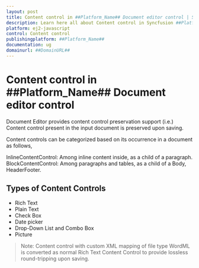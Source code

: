 ```yaml
---
layout: post
title: Content control in ##Platform_Name## Document editor control | Syncfusion
description: Learn here all about Content control in Syncfusion ##Platform_Name## Document editor control of Syncfusion Essential JS 2 and more.
platform: ej2-javascript
control: Content control 
publishingplatform: ##Platform_Name##
documentation: ug
domainurl: ##DomainURL##
---
```


# Content control in ##Platform_Name## Document editor control

Document Editor provides content control preservation support (i.e.) Content control present in the input document is preserved upon saving.

Content controls can be categorized based on its occurrence in a document as follows,

InlineContentControl: Among inline content inside, as a child of a paragraph.
BlockContentControl: Among paragraphs and tables, as a child of a Body, HeaderFooter.

## Types of Content Controls

* Rich Text
* Plain Text
* Check Box
* Date picker
* Drop-Down List and Combo Box
* Picture

>Note: Content control with custom XML mapping of file type WordML is converted as normal Rich Text Content Control to provide lossless round-tripping upon saving.
